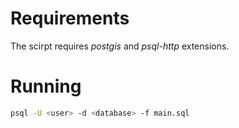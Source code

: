 # Requirements

The scirpt requires *postgis* and *psql-http* extensions.

# Running

```sh
psql -U <user> -d <database> -f main.sql
```